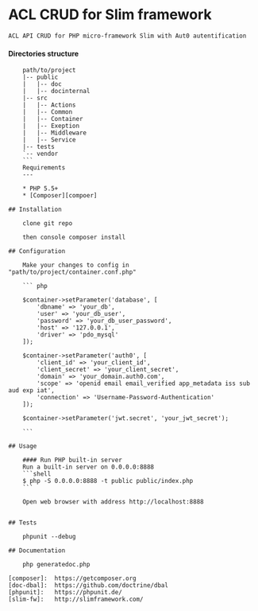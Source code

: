# ACL CRUD for Slim framework

	ACL API CRUD for PHP micro-framework Slim with Aut0 autentification 

#### Directories structure
```
	path/to/project
	|-- public
	|   |-- doc
	|   |-- docinternal
	|-- src
	|   |-- Actions
	|   |-- Common
	|   |-- Container
	|   |-- Exeption
	|   |-- Middleware
	|   |-- Service
	|-- tests
	`-- vendor
	```
	Requirements
	---

	* PHP 5.5+
	* [Composer][compoer]

## Installation

	clone git repo

	then console composer install

## Configuration

	Make your changes to config in "path/to/project/container.conf.php"

	``` php

	$container->setParameter('database', [
	    'dbname' => 'your_db',
	    'user' => 'your_db_user',
	    'password' => 'your_db_user_password',
	    'host' => '127.0.0.1',
	    'driver' => 'pdo_mysql'
	]);

	$container->setParameter('auth0', [
	    'client_id' => 'your_client_id',
	    'client_secret' => 'your_client_secret',
	    'domain' => 'your_domain.auth0.com',
	    'scope' => 'openid email email_verified app_metadata iss sub aud exp iat',
	    'connection' => 'Username-Password-Authentication'
	]);

	$container->setParameter('jwt.secret', 'your_jwt_secret');

	```

## Usage

	#### Run PHP built-in server
	Run a built-in server on 0.0.0.0:8888
	```shell
	$ php -S 0.0.0.0:8888 -t public public/index.php
	```

	Open web browser with address http://localhost:8888


## Tests

	phpunit --debug

## Documentation 

	php generatedoc.php 

[composer]:  https://getcomposer.org
[doc-dbal]:  https://github.com/doctrine/dbal
[phpunit]:   https://phpunit.de/
[slim-fw]:   http://slimframework.com/